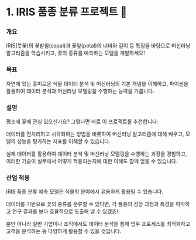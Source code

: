 # 1. IRIS 품종 분류 프로젝트 🌸

### 개요
IRIS(붓꽃)의 꽃받침(sepal)과 꽃잎(petal)의 너비와 길이 등 특징을 바탕으로 머신러닝 알고리즘을 학습시키고, 꽃의 종류를 예측하는 모델을 개발하세요!

### 목표
자연에 있는 흥미로운 식물 데이터 분석 및 머신러닝의 기본 개념을 이해하고, 파이썬을 활용하여 데이터 분석과 머신러닝 모델링을 수행하는 능력을 기릅니다.

### 설명
평소에 꽃에 관심 있으신가요? 그렇다면 바로 이 프로젝트를 추천합니다.

데이터를 전처리하고 시각화하는 방법을 비롯하여 머신러닝 알고리즘에 대해 배우고, 모델의 성능을 평가하는 지표를 이해할 수 있습니다.

실제 데이터를 활용하여 데이터 분석 및 머신러닝 모델링을 수행하는 과정을 경험하고, 이러한 기술이 실무에서 어떻게 적용되는지에 대한 이해도 함께 얻을 수 있습니다.

### 산업 적용

IRIS 품종 분류 예측 모델은 식물학 분야에서 유용하게 활용될 수 있습니다.

데이터를 기반으로 꽃의 종류를 분류할 수 있다면, 각 품종의 성장 과정과 특성을 파악하고 연구 결과를 보다 효율적으로 도출해 낼 수 있겠죠!

뿐만 아니라 일반 기업이나 조직에서도 데이터 분석을 통해 업무 프로세스를 최적화하고 고객을 분석하는 등 다양하게 활용할 수 있을 것입니다.